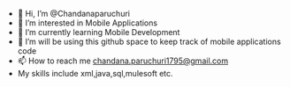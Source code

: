 - 👋 Hi, I’m @Chandanaparuchuri
- 👀 I’m interested in Mobile Applications
- 🌱 I’m currently learning Mobile Development
- 💞️ I’m will be using this github space to keep track of mobile applications code
- 📫 How to reach me chandana.paruchuri1795@gmail.com
- My skills include xml,java,sql,mulesoft etc.
<!---
Chandanaparuchuri/Chandanaparuchuri is a ✨ special ✨ repository because its `README.md` (this file) appears on your GitHub profile.
You can click the Preview link to take a look at your changes.
--->
